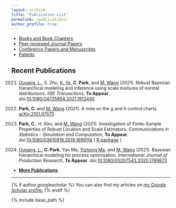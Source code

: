 ```yaml
---
layout: archive
title: "Publication List"
permalink: /publications/
author_profile: true
---
```

+ [Books and Book Chapters](/publications/pub-book)
+ [Peer-reviewed Journal Papers](/publications/pub-journal)
+ [Conference Papers and Manuscripts](/publications/pub-conf)
+ [Patents](/publications/pub-patent)

Recent Publications
------
2021. [Ouyang, L.](https://cn.linkedin.com/in/linhan-ouyang-94834b41), 
S. Zhu, [K. Ye](https://business.utsa.edu/faculty/keying-ye/), 
**C. Park**, and [M. Wang](https://business.utsa.edu/faculty/min-wang-ph-d/) (2021).
Robust Bayesian hierarchical modeling and inference using scale mixtures of normal distributions.
_IISE Transactions_, **To Appear**.
doi:[10.1080/24725854.2021.1912440](https://doi.org/10.1080/24725854.2021.1912440)


2021. **Park, C**. and [M. Wang](https://business.utsa.edu/faculty/min-wang-ph-d/) (2021).
A note on the _g_ and _h_ control charts.
[arXiv:2101.07575](https://arxiv.org/abs/2101.07575) 

2021. **Park, C**., H. Kim, and [M. Wang](https://business.utsa.edu/faculty/min-wang-ph-d/) (2021).
Investigation of Finite-Sample Properties of Robust Location and Scale Estimators.
_Communications in Statistics - Simulation and Computation_, **To Appear**.
doi:[10.1080/03610918.2019.1699114](https://doi.org/10.1080/03610918.2019.1699114)
[ [R package](https://appliedstat.github.io/R/R-package-3/) ]

2021. [Ouyang, L.](https://cn.linkedin.com/in/linhan-ouyang-94834b41), **C. Park**,
Yan Ma, [Yizhong Ma](https://www.researchgate.net/profile/Yi_Zhong_Ma), and [M. Wang](https://business.utsa.edu/faculty/min-wang-ph-d/) (2021).
Bayesian hierarchical modeling for process optimisation.
_International Journal of Production Research_, **To Appear**.
doi:[10.1080/00207543.2020.1769873](https://doi.org/10.1080/00207543.2020.1769873)

* [ **More Publications** ](https://appliedstat.github.io/publications/pub-journal/)

---
{% if author.googlescholar %}
  You can also find my articles on <u><a href="{{author.googlescholar}}">my Google Scholar profile</a>.</u>
{% endif %}

{% include base_path %}
